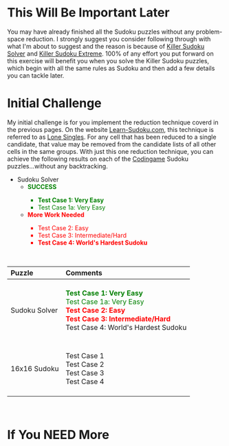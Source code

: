 # This Will Be Important Later

You may have already finished all the Sudoku puzzles without any problem-space reduction. I strongly suggest you consider following through with what I'm about to suggest and the reason is because of [Killer Sudoku Solver](https://www.codingame.com/training/medium/killer-sudoku-solver) and [Killer Sudoku Extreme](https://www.codingame.com/training/hard/killer-sudoku-extreme-challenge). 100% of any effort you put forward on this exercise will benefit you when you solve the Killer Sudoku puzzles, which begin with all the same rules as Sudoku and then add a few details you can tackle later.

# Initial Challenge

My initial challenge is for you implement the reduction technique coverd in the previous pages. On the website [Learn-Sudoku.com](https://learn-sudoku.com), this technique is referred to as [Lone Singles](https://learn-sudoku.com/lone-singles.html). For any cell that has been reduced to a single candidate, that value may be removed from the candidate lists of all other cells in the same groups. With just this one reduction technique, you can achieve the following results on each of the [Codingame](https://www.codingame.com/) Sudoku puzzles...without any backtracking.

* Sudoku Solver
  * <span style="color:green">__SUCCESS__
    * __Test Case 1: Very Easy__
    * Test Case 1a: Very Easy</span>
  * <span style="color:red">__More Work Needed__
    * Test Case 2: Easy
    * Test Case 3: Intermediate/Hard
    * __Test Case 4: World's Hardest Sudoku__</span>

<BR>

| Puzzle | Comments                                |
|:--|:------------------------------------------------------------------|
| Sudoku Solver|<BR><span style="color:green">__Test Case 1: Very Easy__<BR>Test Case 1a: Very Easy</span><BR><span style="color:red">__Test Case 2: Easy<BR>Test Case 3: Intermediate/Hard__</span><BR>Test Case 4: World's Hardest Sudoku</span><BR><BR>|
| 16x16 Sudoku |<BR>Test Case 1<BR>Test Case 2<BR>Test Case 3<BR>Test Case 4<BR><BR>|

<BR>




# If You NEED More
